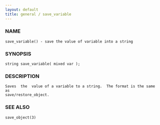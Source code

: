```yaml
---
layout: default
title: general / save_variable
---
```


### NAME

    save_variable() - save the value of variable into a string


### SYNOPSIS

    string save_variable( mixed var );


### DESCRIPTION

    Saves  the  value of a variable to a string.  The format is the same as
    save/restore_object.


### SEE ALSO

    save_object(3)
